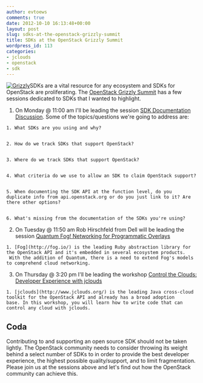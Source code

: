 ```yaml
---
author: evtoews
comments: true
date: 2012-10-10 16:13:48+00:00
layout: post
slug: sdks-at-the-openstack-grizzly-summit
title: SDKs at the OpenStack Grizzly Summit
wordpress_id: 113
categories:
- jclouds
- openstack
- sdk
---
```


[![Grizzly](http://phymata.files.wordpress.com/2012/10/grizzly.jpeg)](http://phymata.files.wordpress.com/2012/10/grizzly.jpeg)SDKs are a vital resource for any ecosystem and SDKs for OpenStack are proliferating. The [OpenStack Grizzly Summit](http://www.openstack.org/summit/san-diego-2012/) has a few sessions dedicated to SDKs that I wanted to highlight.



	
  1. On Monday @ 11:00 am I'll be leading the session [SDK Documentation Discussion](http://openstacksummitfall2012.sched.org/event/2215363b1716a519e786e126b493e3a3#.UHWUMvk-vjZ). Some of the topics/questions we're going to address are:

	
    1. What SDKs are you using and why?

	
    2. How do we track SDKs that support OpenStack?

	
    3. Where do we track SDKs that support OpenStack?

	
    4. What criteria do we use to allow an SDK to claim OpenStack support?

	
    5. When documenting the SDK API at the function level, do you duplicate info from api.openstack.org or do you just link to it? Are there other options?

	
    6. What's missing from the documentation of the SDKs you're using?




	
  2. On Tuesday @ 11:50 am Rob Hirschfeld from Dell will be leading the session [Quantum Fog! Networking for Programmatic Overlays](http://openstacksummitfall2012.sched.org/event/7eb454e75464fc05519ff24510fae512#.UGx37_k-sp8)

	
    1. [Fog](http://fog.io/) is the leading Ruby abstraction library for the OpenStack API and it's embedded in several ecosystem products.  With the addition of Quantum, there is a need to extend Fog's models to comprehend cloud networking.




	
  3. On Thursday @ 3:20 pm I'll be leading the workshop [Control the Clouds: Developer Experience with jclouds](http://openstacksummitfall2012.sched.org/event/7f8cd9808c0375e95002cdcbcde03caf#.UGx3Q_k-sp9)

	
    1. [jclouds](http://www.jclouds.org/) is the leading Java cross-cloud toolkit for the OpenStack API and already has a broad adoption base. In this workshop, you will learn how to write code that can control any cloud with jclouds.







## Coda


Contributing to and supporting an open source SDK should not be taken lightly. The OpenStack community needs to consider throwing its weight behind a select number of SDKs to in order to provide the best developer experience, the highest possible quality/support, and to limit fragmentation. Please join us at the sessions above and let's find out how the OpenStack community can achieve this.
